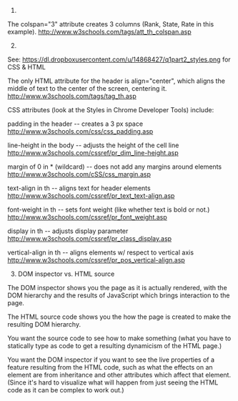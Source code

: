 1.
The colspan="3" attribute creates 3 columns (Rank, State, Rate in this example).
http://www.w3schools.com/tags/att_th_colspan.asp


2.
See: https://dl.dropboxusercontent.com/u/14868427/q1part2_styles.png for CSS & HTML

The only HTML attribute for the header is align="center", which aligns the middle of text to the center of the screen, centering it.
http://www.w3schools.com/tags/tag_th.asp

CSS attributes (look at the Styles in Chrome Developer Tools) include:

padding in the header -- creates a 3 px space
http://www.w3schools.com/css/css_padding.asp

line-height in the body -- adjusts the height of the cell line http://www.w3schools.com/cssref/pr_dim_line-height.asp

margin of 0 in * (wildcard) -- does not add any margins around elements
http://www.w3schools.com/cSS/css_margin.asp

text-align in th -- aligns text for header elements
http://www.w3schools.com/cssref/pr_text_text-align.asp

font-weight in th -- sets font weight (like whether text is bold or not.)
http://www.w3schools.com/cssref/pr_font_weight.asp

display in th -- adjusts display parameter
http://www.w3schools.com/cssref/pr_class_display.asp

vertical-align in th -- aligns elements w/ respect to vertical axis
http://www.w3schools.com/cssref/pr_pos_vertical-align.asp


3. DOM inspector vs. HTML source

The DOM inspector shows you the page as it is actually rendered, with the DOM hierarchy and the results of JavaScript which brings interaction to the page.

The HTML source code shows you the how the page is created to make the resulting DOM hierarchy.

You want the source code to see how to make something (what you have to statically type as code to get a resulting dynamicism of the HTML page.)

You want the DOM inspector if you want to see the live properties of a feature resulting from the HTML code, such as what the effects on an element are from inheritance and other attributes which affect that element. (Since it's hard to visualize what will happen from just seeing the HTML code as it can be complex to work out.)
